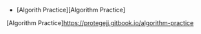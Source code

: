 - [Algorith Practice][Algorithm Practice]


[Algorithm Practice]https://protegejj.gitbook.io/algorithm-practice
